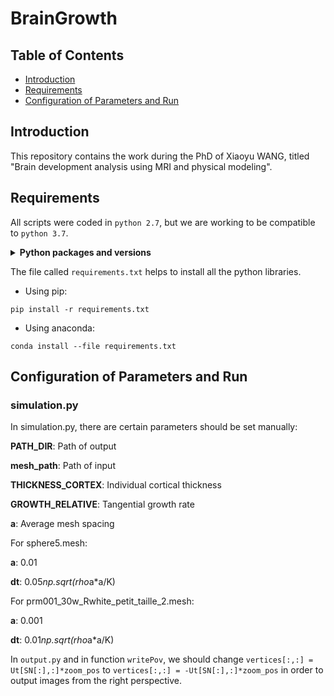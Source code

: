 # BrainGrowth

## Table of Contents

- [Introduction](#introduction)
- [Requirements](#requirements)
- [Configuration of Parameters and Run](#run)

## Introduction

This repository contains the work during the PhD of Xiaoyu WANG, titled "Brain development analysis using MRI and physical modeling".

## Requirements

All scripts were coded in `python 2.7`, but we are working to be compatible to `python 3.7`.

<details>
<summary><b>Python packages and versions</b></summary>

- enum34==1.1.6
- funcsigs==1.0.2
- llvmlite==0.24.0
- nibabel==2.3.1
- numba==0.39.0
- numpy==1.16.2
- numpy-stl==2.10.1
- python-utils==2.3.0
- scikit-learn==0.20.3
- scipy==1.2.1
- singledispatch==3.4.0.3
- six==1.11.0
- Vapory==0.1.1
- mpmath==1.0.0
- os
</details>

The file called `requirements.txt` helps to install all the python libraries.

- Using pip:
```
pip install -r requirements.txt
```

- Using anaconda:
```
conda install --file requirements.txt
```

## Configuration of Parameters and Run

### simulation.py

In simulation.py, there are certain parameters should be set manually:

**PATH_DIR**: Path of output

**mesh_path**: Path of input

**THICKNESS_CORTEX**: Individual cortical thickness

**GROWTH_RELATIVE**: Tangential growth rate

**a**: Average mesh spacing

For sphere5.mesh:

**a**: 0.01

**dt**: 0.05*np.sqrt(rho*a*a/K)

For prm001_30w_Rwhite_petit_taille_2.mesh:

**a**: 0.001

**dt**: 0.01*np.sqrt(rho*a*a/K)

In `output.py` and in function `writePov`, we should change `vertices[:,:] = Ut[SN[:],:]*zoom_pos` to `vertices[:,:] = -Ut[SN[:],:]*zoom_pos` in order to output images from the right perspective.
